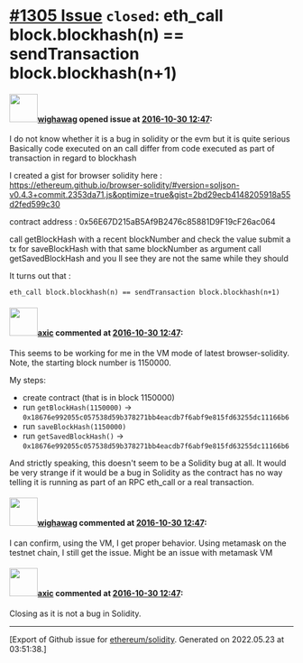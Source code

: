 # [\#1305 Issue](https://github.com/ethereum/solidity/issues/1305) `closed`: eth_call block.blockhash(n) == sendTransaction block.blockhash(n+1)

#### <img src="https://avatars.githubusercontent.com/u/790580?u=dfe626d9e2d28b0ebd8fce39f8331d8df272eb55&v=4" width="50">[wighawag](https://github.com/wighawag) opened issue at [2016-10-30 12:47](https://github.com/ethereum/solidity/issues/1305):

I do not know whether it is a bug in solidity or the evm but it is quite serious
Basically code executed on an call differ from code executed as part of transaction in regard to blockhash

I created a gist for browser solidity here : https://ethereum.github.io/browser-solidity/#version=soljson-v0.4.3+commit.2353da71.js&optimize=true&gist=2bd29ecb4148205918a55d2fed599c30

contract address : 0x56E67D215aB5Af9B2476c85881D9F19cF26ac064

call getBlockHash with a recent blockNumber and check the value
submit a tx for saveBlockHash with that same blockNumber as argument
call getSavedBlockHash and you ll see they are not the same while they should

It turns out that :

```
eth_call block.blockhash(n) == sendTransaction block.blockhash(n+1)
```


#### <img src="https://avatars.githubusercontent.com/u/20340?v=4" width="50">[axic](https://github.com/axic) commented at [2016-10-30 12:47](https://github.com/ethereum/solidity/issues/1305#issuecomment-257149776):

This seems to be working for me in the VM mode of latest browser-solidity. Note, the starting block number is 1150000.

My steps:
- create contract (that is in block 1150000)
- run `getBlockHash(1150000)` -> `0x18676e992055c057538d59b378271bb4eacdb7f6abf9e815fd63255dc11166b6`
- run `saveBlockHash(1150000)`
- run `getSavedBlockHash()` -> `0x18676e992055c057538d59b378271bb4eacdb7f6abf9e815fd63255dc11166b6`

And strictly speaking, this doesn't seem to be a Solidity bug at all. It would be very strange if it would be a bug in Solidity as the contract has no way telling it is running as part of an RPC eth_call or a real transaction.

#### <img src="https://avatars.githubusercontent.com/u/790580?u=dfe626d9e2d28b0ebd8fce39f8331d8df272eb55&v=4" width="50">[wighawag](https://github.com/wighawag) commented at [2016-10-30 12:47](https://github.com/ethereum/solidity/issues/1305#issuecomment-257150140):

I can confirm, using the VM, I get proper behavior. Using metamask on the testnet chain, I still get the issue. Might be an issue with metamask VM

#### <img src="https://avatars.githubusercontent.com/u/20340?v=4" width="50">[axic](https://github.com/axic) commented at [2016-10-30 12:47](https://github.com/ethereum/solidity/issues/1305#issuecomment-257150266):

Closing as it is not a bug in Solidity.


-------------------------------------------------------------------------------



[Export of Github issue for [ethereum/solidity](https://github.com/ethereum/solidity). Generated on 2022.05.23 at 03:51:38.]

